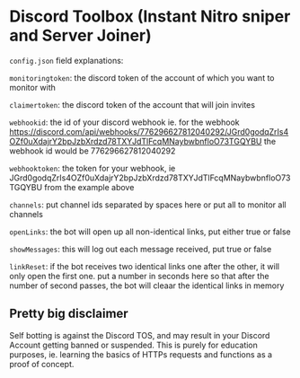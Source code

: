 # Discord Toolbox (Instant Nitro sniper and Server Joiner)

`config.json` field explanations:

`monitoringtoken`: the discord token of the account of which you want to monitor with

`claimertoken`: the discord token of the account that will join invites

`webhookid`: the id of your discord webhook ie. for the webhook   
https://discord.com/api/webhooks/776296627812040292/JGrd0godqZrIs4OZf0uXdajrY2bpJzbXrdzd78TXYJdTlFcqMNaybwbnfloO73TGQYBU the webhook id would be 776296627812040292

`webhooktoken`: the token for your webhook, ie JGrd0godqZrIs4OZf0uXdajrY2bpJzbXrdzd78TXYJdTlFcqMNaybwbnfloO73TGQYBU from the example above

`channels`: put channel ids separated by spaces here or put all to monitor all channels

`openLinks`: the bot will open up all non-identical links, put either true or false

`showMessages`: this will log out each message received, put true or false

`linkReset`: if the bot receives two identical links one after the other, it will only open the first one. put a number in seconds here so that after the number of second passes, the bot will cleaar the identical links in memory 

## Pretty big disclaimer

Self botting is against the Discord TOS, and may result in your Discord Account getting banned or suspended. This is purely for education purposes, ie. learning the basics of HTTPs requests and functions as a proof of concept. 
